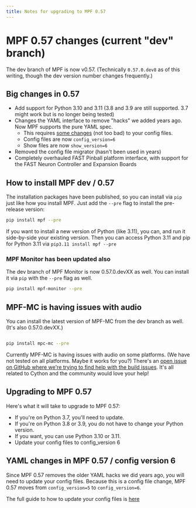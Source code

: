 ```yaml
---
title: Notes for upgrading to MPF 0.57
---
```


# MPF 0.57 changes (current "dev" branch)

The dev branch of MPF is now v0.57. (Technically `0.57.0.dev8` as of this writing, though the dev version number changes frequently.)

## Big changes in 0.57

* Add support for Python 3.10 and 3.11 (3.8 and 3.9 are still supported. 3.7 might work but is no longer being tested)
* Changes the YAML interface to remove "hacks" we added years ago. Now MPF supports the pure YAML spec.
    * This requires [some changes](../config/instructions/config_v6.md) (not too bad) to your config files.
    * Config files are now `config_version=6`
    * Show files are now `show_version=6`
* Removed the config file migrator (hasn't been used in years)
* Completely overhauled FAST Pinball platform interface, with support for the FAST Neuron Controller and Expansion Boards

## How to install MPF dev / 0.57

The installation packages have been published, so you can install via `pip` just like how you install MPF. Just add the `--pre` flag to install the pre-release version:

``` bash
pip install mpf --pre
```

If you want to install a new version of Python (like 3.11), you can, and run it side-by-side your existing version. Then you can access Python 3.11 and pip for Python 3.11 via `pip3.11 install mpf --pre`

### MPF Monitor has been updated also

The dev branch of MPF Monitor is now 0.57.0.devXX as well. You can install it via `pip` with the `--pre` flag as well.

``` bash
pip install mpf-monitor --pre
```

## MPF-MC is having issues with audio

You can install the latest version of MPF-MC from the dev branch as well. (It's also 0.57.0.devXX.)

``` bash

pip install mpc-mc --pre
```

Currently MPF-MC is having issues with audio on some platforms. (We have not tested on all platforms. Maybe it works for you?) There's an [open issue on GitHub where we're trying to find help with the build issues](https://github.com/missionpinball/mpf-mc/issues/450). It's all related to Cython and the community would love your help!

## Upgrading to MPF 0.57

Here's what it will take to upgrade to MPF 0.57:

* If you're on Python 3.7, you'll need to update.
* If you're on Python 3.8 or 3.9, you do not have to change your Python version.
* If you want, you can use Python 3.10 or 3.11.
* Update your config files to config_version 6

## YAML changes in MPF 0.57 / config version 6

Since MPF 0.57 removes the older YAML hacks we did years ago, you will need to update your config files. Because this is a config file change, MPF 0.57 moves from `config_version=5` to `config_version=6`.

The full guide to how to update your config files is [here](../config/instructions/config_v6.md)
